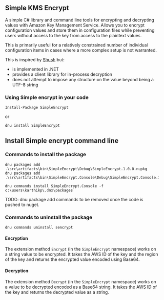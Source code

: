 ## Simple KMS Encrypt

A simple C# library and command line tools for encrypting and decrypting values
with Amazon Key Management Service. Allows you to encrypt configuration values
and store them in configuration files while preventing users without access to
the key from access to the plaintext values.

This is primarily useful for a relatively constrained number of individual
configuration items in cases where a more complex setup is not warranted.

This is inspired by [Shush](https://github.com/realestate-com-au/shush) but:

* is implemented in .NET
* provides a client library for in-process decryption
* does not attempt to impose any structure on the value beyond being a UTF-8
string

### Using Simple encrypt in your code

```
Install-Package SimpleEncrypt
```

or

`dnu install SimpleEncrypt`

## Install Simple encrypt command line


### Commands to install the package
```
dnu packages add .\src\artifacts\bin\SimpleEncrypt\Debug\SimpleEncrypt.1.0.0.nupkg
dnu packages add .\src\artifacts\bin\SimpleEncrypt.Console\Debug\SimpleEncrypt.Console.1.0.0.nupkg

dnu commands install SimpleEncrypt.Console -f c:\users\karthikp\.dnx\packages
```

TODO: dnu package add commands to be removed once the code is pushed to nuget.


### Commands to uninstall the package

```
dnu commands uninstall sencrypt
```


#### Encryption

The extension method `Encrypt` (in the `SimpleEncrypt` namespace) works on a
string value to be encrypted. It takes the AWS ID of the key and the region of
the key and returns the encrypted value encoded using Base64.

#### Decryption

The extension method `Decrypt` (in the `SimpleEncrypt` namespace) works on a
value to be decrypted encoded as a Base64 string. It takes the AWS ID of the key
and returns the decrypted value as a string.


